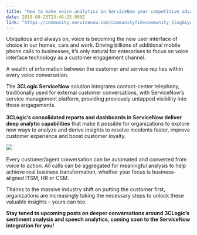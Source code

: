 ```yaml
---
title: "How to make voice analytics in ServiceNow your competitive advantage"
date: 2018-09-25T23:46:25.000Z
link: "https://community.servicenow.com/community?id=community_blog&sys_id=0e8bc30ddb3ca3c4fff8a345ca9619ac"
---
```

<p>Ubiquitous and always on, voice is becoming the new user interface of choice in our homes, cars and work. Driving billions of additional mobile phone calls to businesses, it’s only natural for enterprises to focus on voice interface technology as a customer engagement channel.</p>
<p>A wealth of information between the customer and service rep lies within every voice conversation.</p>
<p>The <strong>3CLogic ServiceNow</strong> solution integrates contact-center telephony, traditionally used for external customer conversations, with ServiceNow’s service management platform, providing previously untapped visibility into those engagements.<br /><br /> <strong>3CLogic’s consolidated reports and dashboards in ServiceNow deliver deep analytic capabilities</strong> that make it possible for organizations to explore new ways to analyze and derive insights to resolve incidents faster, improve customer experience and boost customer loyalty.</p>
<p><img style="max-width: 100%; max-height: 480px;" src="f41b8b09db3ca3c4fff8a345ca9619ea.iix" /><br /><br /> Every customer/agent conversation can be automated and converted from voice to action. All calls can be aggregated for meaningful analysis to help achieve real business transformation, whether your focus is business-aligned ITSM, HR or CSM.</p>
<p>Thanks to the massive industry shift on putting the customer first, organizations are increasingly taking the necessary steps to unlock these valuable insights – yours can too.</p>
<p><strong>Stay tuned to upcoming posts on deeper conversations around 3CLogic’s sentiment analysis and speech analytics, coming soon to the ServiceNow integration for you!</strong></p>